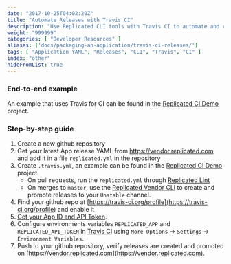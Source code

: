 ```yaml
---
date: "2017-10-25T04:02:20Z"
title: "Automate Releases with Travis CI"
description: "Use Replicated CLI tools with Travis CI to automate and collaborate on your Replicated releases"
weight: "999999"
categories: [ "Developer Resources" ]
aliases: ['docs/packaging-an-application/travis-ci-releases/']
tags: [ "Application YAML", "Releases", "CLI", "Travis", "CI" ]
index: "other"
hideFromList: true
---
```


### End-to-end example

An example that uses Travis for CI can be found in the  [Replicated CI Demo](https://github.com/replicatedhq/replicated-ci-demo/) project.

### Step-by-step guide

1. Create a new github repository
1. Get your latest App release YAML from https://vendor.replicated.com and add it in a file `replicated.yml` in the repository
1. Create `.travis.yml`, an example can be found in the  [Replicated CI Demo](https://github.com/replicatedhq/replicated-ci-demo/blob/master/.travis.yml) project.
    - On pull requests, run the `replicated.yml` through [Replicated Lint](/docs/kb/developer-resources/validate-your-yaml/)
    - On merges to `master`, use the [Replicated Vendor CLI](/api/replicated-vendor-cli/) to create and promote releases to your `Unstable` channel.
1. Find your github repo at [https://travis-ci.org/profile](https://travis-ci.org/profile) and enable it
1. [Get your App ID and API Token](/docs/kb/developer-resources/finding-your-api-token-and-app-id).
1. Configure environments variables `REPLICATED_APP` and `REPLICATED_API_TOKEN` in [Travis CI](https://travis-ci.org/) using `More Options` -> `Settings` -> `Environment Variables`.
1. Push to your github repository, verify releases are created and promoted on [https://vendor.replicated.com](https://vendor.replicated.com).
